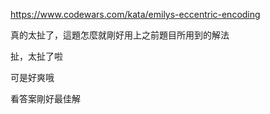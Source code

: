 https://www.codewars.com/kata/emilys-eccentric-encoding

真的太扯了，這題怎麼就剛好用上之前題目所用到的解法

扯，太扯了啦

可是好爽哦

看答案剛好最佳解
